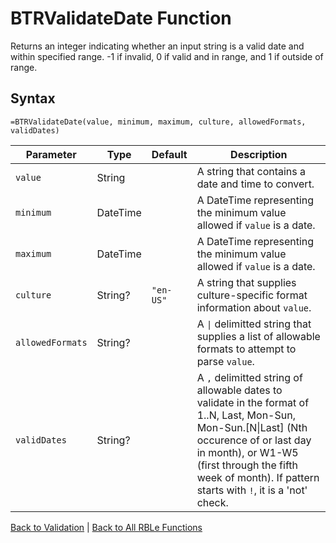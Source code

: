 # BTRValidateDate Function

Returns an integer indicating whether an input string is a valid date and within specified range. -1 if invalid, 0 if valid and in range, and 1 if outside of range.

## Syntax

```excel
=BTRValidateDate(value, minimum, maximum, culture, allowedFormats, validDates)
```

Parameter | Type | Default | Description
---|---|---|---
`value` | String |  | A string that contains a date and time to convert.
`minimum` | DateTime |  | A DateTime representing the minimum value allowed if `value` is a date.
`maximum` | DateTime |  | A DateTime representing the minimum value allowed if `value` is a date.
`culture` | String? | `"en-US"` | A string that supplies culture-specific format information about `value`.
`allowedFormats` | String? |  | A `\|` delimitted string that supplies a list of allowable formats to attempt to parse `value`.
`validDates` | String? |  | A `,` delimitted string of allowable dates to validate in the format of 1..N, Last, Mon-Sun, Mon-Sun.[N\|Last] (Nth occurence of or last day in month), or W1-W5 (first through the fifth week of month).  If pattern starts with `!`, it is a 'not' check.

[Back to Validation](Readme.md) | [Back to All RBLe Functions](/RBLe/RBLe.md#function-documentation)